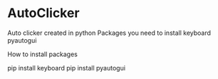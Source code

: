 # AutoClicker
Auto clicker created in python
Packages you need to install
keyboard
pyautogui


How to install packages

pip install keyboard
pip install pyautogui
